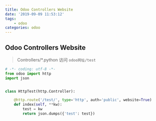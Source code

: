 ```yaml
---
title: Odoo Controllers Website
date: '2019-09-09 11:53:12'
tags:
    - odoo
categories: odoo
---
```


## Odoo Controllers Website

> Controllers/*.python
> 访问 `odoo网址/test`

```python
# -*- coding: utf-8 -*-
from odoo import http
import json


class HttpTest(http.Controller):

    @http.route('/test/', type='http', auth='public', website=True)
    def index(self, **kw):
        test = kw
        return json.dumps({'test': test})
```
